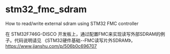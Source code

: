 # stm32_fmc_sdram
How to read/write external sdram using STM32 FMC controller

在 STM32F746G-DISCO 开发板上，通过配置FMC来实现读写外部SDRAM的例子。代码说明请见
《STM32硬件基础--FMC读写片外SDRAM》，https://www.jianshu.com/p/506b0c696707
